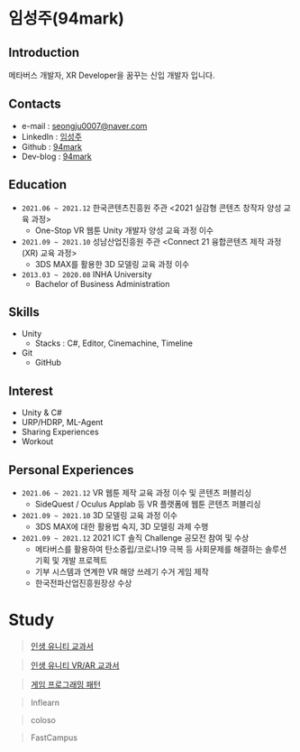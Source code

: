 # 임성주(94mark)
## Introduction
메타버스 개발자, XR Developer을 꿈꾸는 신입 개발자 입니다.
## Contacts
- e-mail : seongju0007@naver.com
- LinkedIn : [임성주](https://www.linkedin.com/in/%EC%84%B1%EC%A3%BC-%EC%9E%84-1940a815b/)
-  Github : [94mark](https://github.com/94mark)
- Dev-blog : [94mark](https://seongju0007.tistory.com/)
## Education
- `2021.06 ~ 2021.12` 한국콘텐츠진흥원 주관 <2021 실감형 콘텐츠 창작자 양성 교육 과정>
	- One-Stop VR 웹툰 Unity 개발자 양성 교육 과정 이수 
- `2021.09 ~ 2021.10` 성남산업진흥원 주관 <Connect 21 융합콘텐츠 제작 과정(XR) 교육 과정>
	- 3DS MAX를 활용한 3D 모델링 교육 과정 이수
- `2013.03 ~ 2020.08` INHA University 
	- Bachelor of Business Administration
## Skills
- Unity
	- Stacks :  C#, Editor, Cinemachine, Timeline
- Git
	- GitHub 	   	
## Interest 
- Unity & C#
- URP/HDRP, ML-Agent
- Sharing Experiences
- Workout
## Personal Experiences
- `2021.06 ~ 2021.12` VR 웹툰 제작 교육 과정 이수 및 콘텐츠 퍼블리싱 
	-  SideQuest / Oculus Applab 등 VR 플랫폼에 웹툰 콘텐츠 퍼블리싱
- `2021.09 ~ 2021.10` 3D 모델링 교육 과정 이수
	- 3DS MAX에 대한 활용법 숙지, 3D 모델링 과제 수행
- `2021.09 ~ 2021.12` 2021 ICT 솔직 Challenge 공모전 참여 및 수상
	- 메타버스를 활용하여 탄소중립/코로나19 극복 등 사회문제를 해결하는 솔루션 기획 및 개발 프로젝트
	- 기부 시스템과 연계한 VR 해양 쓰레기 수거 게임 제작 
	- 한국전파산업진흥원장상 수상
# Study
> [인생 유니티 교과서](https://book.naver.com/bookdb/book_detail.nhn?bid=16348116)

> [인생 유니티 VR/AR 교과서](https://book.naver.com/bookdb/book_detail.nhn?bid=18896984)

> [게임 프로그래밍 패턴](https://book.naver.com/bookdb/book_detail.nhn?bid=10615724)

> Inflearn
 
> coloso  

> FastCampus
